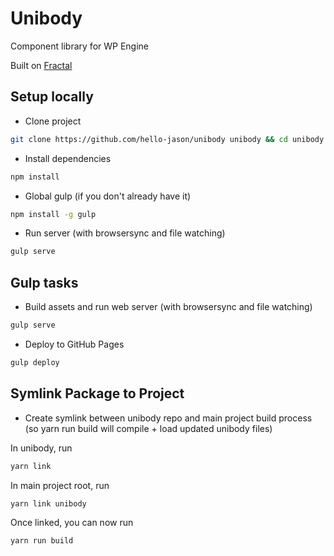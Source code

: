 # Unibody

Component library for WP Engine

Built on [Fractal](http://fractal.build)

## Setup locally

* Clone project

```bash
git clone https://github.com/hello-jason/unibody unibody && cd unibody
```

* Install dependencies

```bash
npm install
```

* Global gulp (if you don't already have it)

```bash
npm install -g gulp
```

* Run server (with browsersync and file watching)

```bash
gulp serve
```

## Gulp tasks

* Build assets and run web server (with browsersync and file watching)

```bash
gulp serve

```

* Deploy to GitHub Pages

```bash
gulp deploy

```

## Symlink Package to Project
* Create symlink between unibody repo and main project build process
(so yarn run build will compile + load updated unibody files)

In unibody, run
```bash
yarn link
```

In main project root, run
```bash
yarn link unibody
```
Once linked, you can now run
```bash
yarn run build
```
